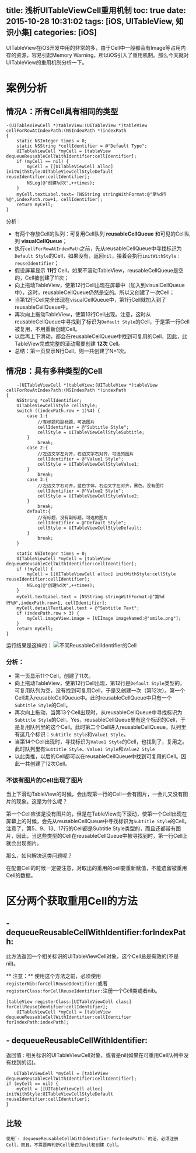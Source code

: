 ﻿title: 浅析UITableViewCell重用机制
toc: true
date: 2015-10-28 10:31:02
tags: [iOS, UITableView, 知识小集]
categories: [iOS]
---
UITableView在iOS开发中用的非常的多，由于Cell中一般都会有Image等占用内存的资源，容易引起Memory Warning，所以iOS引入了重用机制。那么今天就对UITableView的重用机制分析一下。

<!-- more -->

# 案例分析

## 情况A：所有Cell具有相同的类型

    -(UITableViewCell *)tableView:(UITableView *)tableView cellForRowAtIndexPath:(NSIndexPath *)indexPath
    {
        static NSInteger times = 0;
        static NSString *cellIdentifier = @"Default Type";
        UITableViewCell *myCell = [tableView dequeueReusableCellWithIdentifier:cellIdentifier];
        if (myCell == nil) {
            myCell = [[UITableViewCell alloc] initWithStyle:UITableViewCellStyleDefault reuseIdentifier:cellIdentifier];
            NSLog(@"创建%d次",++times);
        }
        myCell.textLabel.text= [NSString stringWithFormat:@"第%d行 %@",indexPath.row+1, cellIdentifier];
        return myCell;
    }
    
分析：

- 有两个存放Cell的队列：可复用Cell队列 **reusableCellQueue** 和可见的Cell队列 **visualCellQueue**；
- 执行`cellForRowAtIndexPath`之前，先从reusableCellQueue中寻找标识为`Default Style`的Cell，如果没有，返回`nil`，接着会执行`initWithStyle：reuseIdentifier`；
- 假设屏幕显示 **11行** Cell，如果不滚动TableView，reusableCellQueue是空的，Cell被创建了11次；
- 向上拖动TableView，使第12行Cell出现在屏幕中（加入到visualCellQueue中），这时，reusableCellQueue仍然是空的。所以又创建了一次Cell；
- 当第12行Cell完全出现在visualCellQueue中，第1行Cell就加入到了reusableCellQueue中。
- 再次向上拖动TableView，使第13行Cell出现。注意，这时从reusableCellQueue中寻找到了标识为`Default Style`的Cell，于是第一行Cell被复用，不用重新创建Cell。
- 以后再上下滑动，都会在reusableCellQueue中找到可复用的Cell，因此，此TableView完成完整的滚动需要创建 **12次** Cell。
- 总结：第一页显示N行Cell，则一共创建了N+1次。
    
## 情况B：具有多种类型的Cell

        -(UITableViewCell *)tableView:(UITableView *)tableView cellForRowAtIndexPath:(NSIndexPath *)indexPath
    {
        NSString *cellIdentifier;
        UITableViewCellStyle cellStyle;
        switch ((indexPath.row + 1)%4) {
            case 1:{
                //有标题和副标题，可选图片
                cellIdentifier = @"Subtitle Style";
                cellStyle = UITableViewCellStyleSubtitle;
            }
                break;
            case 2:{
                //左边文字左对齐，右边文字右对齐，可选的图片
                cellIdentifier = @"Value1 Style";
                cellStyle = UITableViewCellStyleValue1;
            }
                break;
            case 3:{
                //左边文字右对齐，蓝色字体。右边文字左对齐，黑色。没有图片
                cellIdentifier = @"Value2 Style";
                cellStyle = UITableViewCellStyleValue2;
            }
                break;
            default:{
                //有标题，没有副标题，可选的图片
                cellIdentifier = @"Default Style";
                cellStyle = UITableViewCellStyleDefault;
            }
                break;
        }
    
        static NSInteger times = 0;
        UITableViewCell *myCell = [tableView dequeueReusableCellWithIdentifier:cellIdentifier];
        if (!myCell) {
            myCell = [[UITableViewCell alloc] initWithStyle:cellStyle reuseIdentifier:cellIdentifier];
            NSLog(@"创建%d次",++times);
        }
        myCell.textLabel.text = [NSString stringWithFormat:@"第%d行%@",indexPath.row+1, cellIdentifier];
        myCell.detailTextLabel.text = @"Subtitle Text";
        if (indexPath.row > 3) {
            myCell.imageView.image = [UIImage imageNamed:@"smile.png"];
        }
        return myCell;
    }
    
    
运行结果是这样的：
    ![不同ReusableCellIdentifier的Cell][1]

### 分析：

-  第一页显示11个Cell，创建了11次。
-  向上拖动TableView，使第12行Cell出现，第12行是`Default Style`类型的，可复用队列为空，没有找到可复用Cell，于是又创建一次（第12次）。第一个Cell进入reusableCellQueue中。此时reusableCellQueue中只有一个`Subtitle Style`的Cell。
-  再次向上拖动，当第13个Cell出现时，从reusableCellQueue中寻找标识为`Subtitle Style`的Cell，Yes，reusableCellQueue里有这个标识的Cell，于是复用队列里的这个Cell。此时第二个Cell进入reusableCellQueue，队列里有这几个标识：`Subtitle Style`和`Value1 Style`。
-  当第14个Cell出现时，寻找标识为`Value1 Style`的Cell，也找到了，复用之。此时队列里有`Subtitle Style`、`Value1 Style`和`Value2 Style`
-  以此类推，以后的Cell都可以在reusableCellQueue中找到可复用的Cell。因此一共创建了12次Cell。

### 不该有图片的Cell出现了图片
当上下滑动TableView的时候，会出现第一行的Cell一会有图片，一会儿又没有图片的现象。这是为什么呢？


第一个Cell应该是没有图片的，但是在TableView向下滚动，使第一个Cell出现在屏幕上的时候，会先从reusableCellQueue中寻找标识为`Subtitle Style`的Cell。注意了，第5、9、13、17行的Cell都是Subtitle Style类型的，而且还都带有图片，因此，当这些类型的Cell在reusableCellQueue中被寻找到时，第一行Cell上就会出现图片。


那么，如何解决这类问题呢？


在配置Cell的时候一定要注意，对取出的重用的cell要重新赋值，不能遗留被重用Cell的数据。

    

# 区分两个获取重用Cell的方法

## - dequeueReusableCellWithIdentifier:forIndexPath:
此方法返回一个相关标识的UITableViewCell对象，这个Cell总是有效的(不是nil)。

** 注意：**
使用这个方法之前，必须使用`registerNib:forCellReuseIdentifier:`或者`registerClass:forCellReuseIdentifier:`注册一个Cell类或者nib。


    [tableView registerClass:[UITableViewCell class] forCellReuseIdentifier:cellIdentifier];
        UITableViewCell *myCell = [tableView dequeueReusableCellWithIdentifier:cellIdentifier forIndexPath:indexPath];

## - dequeueReusableCellWithIdentifier:
   返回值 : 相关标识的UITableViewCell对象，或者是nil(如果在可重用Cell队列中没有找到的话)。
   
       UITableViewCell *myCell = [tableView dequeueReusableCellWithIdentifier:cellIdentifier];
    if (myCell == nil) {
        myCell = [[UITableViewCell alloc] initWithStyle:UITableViewCellStyleDefault reuseIdentifier:cellIdentifier];
    }
## 比较
    使用`- dequeueReusableCellWithIdentifier:forIndexPath:`的话，必须注册Cell，而且，不需要再判断Cell是否为nil和创建 Cell。
    
    



    
    
    


  [1]: http://7xlt6k.com1.z0.glb.clouddn.com/Simulator%20Screen%20Shot%202015%E5%B9%B410%E6%9C%8828%E6%97%A5%20%E4%B8%8B%E5%8D%881.41.28.png
